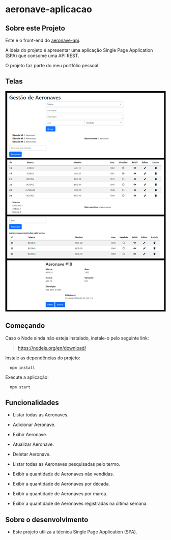 # aeronave-aplicacao

## Sobre este Projeto
Este é o front-end do [aeronave-api](https://github.com/filiperdt/aeronave-api).

A ideia do projeto é apresentar uma aplicação Single Page Application (SPA) que consome uma API REST.

O projeto faz parte do meu portfólio pessoal.

## Telas
![Preview-Screens](https://github.com/filiperdt/aeronave-aplicacao/blob/master/prints_aeronave.jpg)

## Começando

Caso o Node ainda não esteja instalado, instale-o pelo seguinte link:
>	https://nodejs.org/en/download/

Instale as dependências do projeto:
```
  npm install
```

Execute a aplicação:
```
  npm start
```

## Funcionalidades
- Listar todas as Aeronaves.

- Adicionar Aeronave.

- Exibir Aeronave.

- Atualizar Aeronave.

- Deletar Aeronave.

- Listar todas as Aeronaves pesquisadas pelo termo.

- Exibir a quantidade de Aeronaves não vendidas.

- Exibir a quantidade de Aeronaves por década.

- Exibir a quantidade de Aeronaves por marca.

- Exibir a quantidade de Aeronaves registradas na última semana.

## Sobre o desenvolvimento

- Este projeto utiliza a técnica Single Page Application (SPA).
